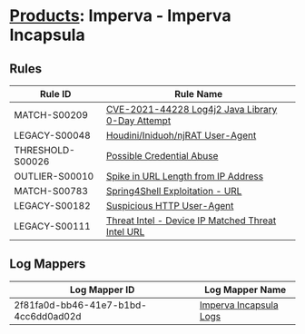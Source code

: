 # [Products](README.md): Imperva - Imperva Incapsula

## Rules

|Rule ID|Rule Name|
|----|----|
|MATCH-S00209|[CVE-2021-44228 Log4j2 Java Library 0-Day Attempt](../rules/MATCH-S00209.md)|
|LEGACY-S00048|[Houdini/Iniduoh/njRAT User-Agent](../rules/LEGACY-S00048.md)|
|THRESHOLD-S00026|[Possible Credential Abuse](../rules/THRESHOLD-S00026.md)|
|OUTLIER-S00010|[Spike in URL Length from IP Address](../rules/OUTLIER-S00010.md)|
|MATCH-S00783|[Spring4Shell Exploitation - URL](../rules/MATCH-S00783.md)|
|LEGACY-S00182|[Suspicious HTTP User-Agent](../rules/LEGACY-S00182.md)|
|LEGACY-S00111|[Threat Intel - Device IP Matched Threat Intel URL](../rules/LEGACY-S00111.md)|


## Log Mappers

|Log Mapper ID|Log Mapper Name|
|----|----|
|2f81fa0d-bb46-41e7-b1bd-4cc6dd0ad02d|[Imperva Incapsula Logs](../mappings/2f81fa0d-bb46-41e7-b1bd-4cc6dd0ad02d.md)|


